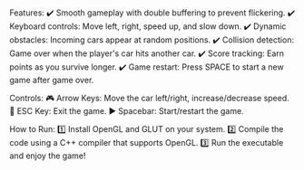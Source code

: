Features:
✔️ Smooth gameplay with double buffering to prevent flickering.
✔️ Keyboard controls: Move left, right, speed up, and slow down.
✔️ Dynamic obstacles: Incoming cars appear at random positions.
✔️ Collision detection: Game over when the player's car hits another car.
✔️ Score tracking: Earn points as you survive longer.
✔️ Game restart: Press SPACE to start a new game after game over.

Controls:
🎮 Arrow Keys: Move the car left/right, increase/decrease speed.
🛑 ESC Key: Exit the game.
▶️ Spacebar: Start/restart the game.

How to Run:
1️⃣ Install OpenGL and GLUT on your system.
2️⃣ Compile the code using a C++ compiler that supports OpenGL.
3️⃣ Run the executable and enjoy the game!
